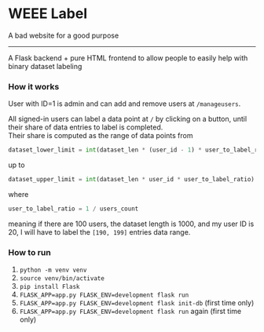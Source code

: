 # WEEE Label

A bad website for a good purpose
<hr />
A Flask backend + pure HTML frontend to allow people to easily help with binary dataset labeling

### How it works

User with ID=1 is admin and can add and remove users at `/manageusers`.  

All signed-in users can label a data point at `/` by clicking on a button, until their share of data entries to label is completed.  
Their share is computed as the range of data points from 
```python
dataset_lower_limit = int(dataset_len * (user_id - 1) * user_to_label_ratio)
``` 
up to 
```python
dataset_upper_limit = int(dataset_len * user_id * user_to_label_ratio)
```
where
```python
user_to_label_ratio = 1 / users_count
```
meaning if there are 100 users, the dataset length is 1000, and my user ID is 20, I will have to label the `[190, 199]` entries data range.

### How to run

1. `python -m venv venv`
2. `source venv/bin/activate`
3. `pip install Flask`
4. `FLASK_APP=app.py FLASK_ENV=development flask run`
5. `FLASK_APP=app.py FLASK_ENV=development flask init-db` (first time only)
6. `FLASK_APP=app.py FLASK_ENV=development flask run` again (first time only)